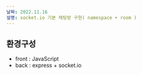 ```yaml
---
날짜: 2022.11.16
설명: socket.io 기본 채팅방 구현( namespace + room )
---
```


## 환경구성
- front : JavaScript
- back : express + socket.io
